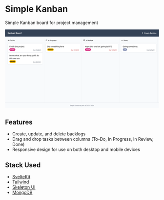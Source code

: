 # Simple Kanban
Simple Kanban board for project management

![Application screenshot](screenshot.png)

## Features

- Create, update, and delete backlogs
- Drag and drop tasks between columns (To-Do, In Progress, In Review, Done)
- Responsive design for use on both desktop and mobile devices

## Stack Used

- [SvelteKit](https://kit.svelte.dev)
- [Tailwind](https://tailwindcss.com)
- [Skeleton UI](https://www.skeleton.dev)
- [MongoDB](https://www.mongodb.com)
